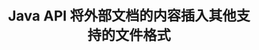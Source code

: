 ---
############################# Static ############################
layout: "auto-gen-gist"
draft: false
path: "zh/assembly/java/document/msg"
otherformats: PDF HTML XPS TIFF MHTML TXT XAML EPUB SVG PS PCL XML OTT OXPS MD POT OTP DOC DOCX DOCM DOT DOTX DOTM RTF ODT OTT XLS XLT XLSX XLSM XLTX XLTM XLSB ODS PPT PPTX PPTM PPS PPSX PPSM  POTX POTM ODP EML EMLX 

############################# Head ############################
head_title: "Java API：将外部文档的内容添加到 MSG 文件格式"
head_description: "GroupDocs.Assembly Java API 允许将外部文档的内容动态插入各种文件格式，如 PDF、DOCX、RTF、XLSX、CSV、PPTX、EML、MSG 等。"

############################# Header ############################
title: "Java API 将外部文档的内容插入其他支持的文件格式"
description: "GroupDocs.Assembly for Java 提供了将外部文档内容插入报告、电子邮件和各种支持的文件格式（如 PDF、DOC、DOCX、XLSX、CSV、PPTX、EML、MSG 等）的功能。"

######################### Download Button #######################
button:
    enable: true

############################# About ############################
about:
    enable: true
    title: "如何通过 Java 将外部文档的内容插入其他流行的文件格式？"
    content: |
       文档或文件是包含信息的电子副本或硬拷贝，用户可以在以后的某个阶段检索这些信息。根据 Wikipedia，文档可以是结构化的，例如表格文档、列表、表格或科学图表，也可以是半结构化的，例如书籍或报纸文章，或者是非结构化的，例如手写笔记。 GroupDocs.Assembly for Java 是一个非常有用的 API，它使软件开发人员能够为文档自动化和报告构建强大的应用程序。它完全支持识别和处理多种文档格式，例如 PDF、Microsoft Word、Excel 工作表、PowerPoint、HTML、Outlook 电子邮件等等。它支持许多用于处理报告的高级功能，例如操作模板元素、列表报告、图表报告、表格报告等。此外，该 API 还完全支持与文档内容添加和修改相关的多项高级功能，例如向文档页面添加内容、向电子表格单元格插入数据、内容替换、向演示幻灯片添加内容等等。

############################# content ############################
steps:
    enable: true
    block:
    - title_left: "通过 Java 将外部文件内容添加到 Word 文档"
      content_left: |
       GroupDocs.Assembly Java API 帮助计算机程序员在他们自己的 Java 应用程序中处理文档操作任务。 它完全支持外部文档的文件内容到各种类型的文档类型。 下面的 Java 代码示例展示了如何仅用几行代码将外部文件的内容添加到文字处理文档中。

      title_right: "如何将文档内容插入 MSG 文件"
      content_right: |
        * 设置源文档模板
        * 设置目标文件报告
        * 创建 [DocumentAssembler](https://apireference.groupdocs.com/assembly/java/com.groupdocs.assembly/DocumentAssembler) 类的实例
        * 调用 [AssembleDocument](https://apireference.groupdocs.com/assembly/java/com.groupdocs.assembly/DocumentAssembler#assembleDocument-java.io.InputStream-java.io.OutputStream-com.groupdocs.assembly.LoadSaveOptions-com.groupdocs.assembly.DataSourceInfo...-) 方法来组装文档。 它支持
           * 从中读取模板文档的流。
           * 写入结果文档的流。
           * 指定文件加载和保存的附加选项。
           * 提供有关要使用的数据源对象的信息。

      gisthash: "abb65f9e514add59870865121ed3c526"
      gistfile: "insert_documents_to_word_processing.java"

    - title_left: "通过 Java 将外部文件的内容添加到电子邮件中"
      content_left: |
       GroupDocs.Assembly Java API 包含将动态外部文档的内容插入到几种流行的文档文件格式和电子邮件消息的功能。 下面的 java 代码展示了程序员如何在没有任何外部应用程序的情况下将外部文档的内容添加到他们的电子邮件文档中。

      title_right: "如何将文件内容添加到 MSG 文档"
      content_right: |
        * 设置源文档模板
        * 设置目标文件报告
        * 创建 [DocumentAssembler](https://apireference.groupdocs.com/assembly/java/com.groupdocs.assembly/DocumentAssembler) 类的实例
        * 调用 [AssembleDocument](https://apireference.groupdocs.com/assembly/java/com.groupdocs.assembly/DocumentAssembler#assembleDocument-java.io.InputStream-java.io.OutputStream-com.groupdocs.assembly.LoadSaveOptions-com.groupdocs.assembly.DataSourceInfo...-) 方法来组装文档。 它支持
          * 从中读取模板文档的流。
          * 写入结果文档的流。
          * 指定文件加载和保存的附加选项。
          * 提供有关要使用的数据源对象的信息。

      gisthash: "b72d7608548993ffbe62f97c798ba021"
      gistfile: "Insert_dynamic_documents_to_emails.java"

    - title_left: "系统要求"
      content_left: |
       所有主要平台和操作系统都支持 GroupDocs.Assembly Java API。 它可以生成 Microsoft Word、Excel、PowerPoint、Outlook、OpenOffice 和 50 多种其他格式的文档。 如需完整的系统要求指南，请访问 [系统要求](https://docs.groupdocs.com/assembly/java/system-requirements/) 在执行以下代码之前，请确保您已安装以下先决条件 系统：
         * 操作系统：Microsoft Windows、Linux、MacOS
         * Java 版本支持：J2SE 7.0 (1.7)、J2SE 8.0 (1.8) 或以上
         * 从 [Maven](https://mvnrepository.com/artifact/com.groupdocs/groupdocs-assembly/) 获取最新版本的 GroupDocs.Assembly Java API
        
      title_right: "为什么使用"
      content_right: |
        * 从模板创建自定义文档。
        * 动态附加电子邮件附件。
        * 创建和自动化文档不需要额外的软件。
        * 根据数据源生成输出文档。
        * 在报表中动态插入文档内容
        * 在电子表格组装期间应用公式。
        * 支持多种数据格式
        * 顺序数据操作支持。

demos:
    enable: true
        

more_formats:
    enable: true


back_to_top:
    enable: true
---